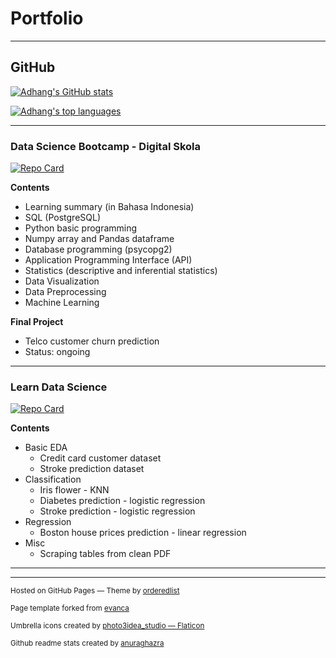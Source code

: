 # Portfolio

---

## GitHub

[![Adhang's GitHub stats](https://github-readme-stats.vercel.app/api?username=adhang&show_icons=true&hide=issues,contribs&theme=react)](https://github.com/adhang)

[![Adhang's top languages](https://github-readme-stats.vercel.app/api/top-langs/?username=adhang&layout=compact&theme=react)](https://github.com/adhang)

---

### Data Science Bootcamp - Digital Skola

[![Repo Card](https://github-readme-stats.vercel.app/api/pin/?username=adhang&repo=data-science-digital-skola&show_owner=true&theme=react)](https://github.com/adhang/data-science-digital-skola)

**Contents**
- Learning summary (in Bahasa Indonesia)
- SQL (PostgreSQL)
- Python basic programming
- Numpy array and Pandas dataframe
- Database programming (psycopg2)
- Application Programming Interface (API)
- Statistics (descriptive and inferential statistics)
- Data Visualization
- Data Preprocessing
- Machine Learning

**Final Project**
- Telco customer churn prediction
- Status: ongoing

---

### Learn Data Science

[![Repo Card](https://github-readme-stats.vercel.app/api/pin/?username=adhang&repo=learn-data-science&show_owner=true&theme=react)](https://github.com/adhang/learn-data-science)

**Contents**
- Basic EDA
  - Credit card customer dataset
  - Stroke prediction dataset
- Classification
  - Iris flower - KNN
  - Diabetes prediction - logistic regression
  - Stroke prediction - logistic regression
- Regression
  - Boston house prices prediction - linear regression
- Misc
  - Scraping tables from clean PDF

---

---
<p><small>Hosted on GitHub Pages &mdash; Theme by <a href="https://github.com/orderedlist">orderedlist</a></small></p>
<p><small>Page template forked from <a href="https://github.com/evanca/quick-portfolio">evanca</a></small></p>
<p><small>Umbrella icons created by <a href="https://www.flaticon.com/free-icons/umbrella" title="umbrella icons">photo3idea_studio &mdash; Flaticon</a></small></p>
<p><small>Github readme stats created by <a href="https://github.com/anuraghazra/github-readme-stats">anuraghazra</a></small></p>
<!-- Remove above link if you don't want to attibute -->
